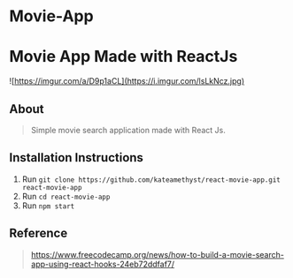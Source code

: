 # Movie-App

# Movie App Made with ReactJs

![https://imgur.com/a/D9p1aCL](https://i.imgur.com/lsLkNcz.jpg)

## About
> Simple movie search application made with React Js.

## Installation Instructions
1. Run ```git clone https://github.com/kateamethyst/react-movie-app.git react-movie-app```
2. Run ```cd react-movie-app```
3. Run ```npm start```

## Reference
> https://www.freecodecamp.org/news/how-to-build-a-movie-search-app-using-react-hooks-24eb72ddfaf7/
